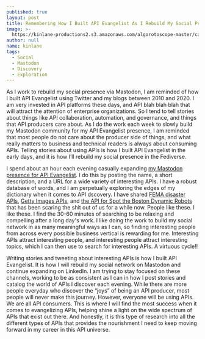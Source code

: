 ```yaml
---
published: true
layout: post
title: Remembering How I Built API Evangelist As I Rebuild My Social Presence
image: >-
  https://kinlane-productions2.s3.amazonaws.com/algorotoscope-master/california-travel-by-train-building-hanger.jpeg
author: null
name: kinlane
tags:
  - Social
  - Mastodon
  - Discovery
  - Exploration
---
```

As I work to rebuild my social presence via Mastodon, I am reminded of how I built API Evangelist using Twitter and my blogs between 2010 and 2020. I am very invested in API platforms these days, and API blah blah blah that will attract the attention of enterprise organizations. So I tend to tell stories about things like API collaboration, automation, and governance, and things that API producers care about. As I do the work each week to slowly build my Mastodon community for my API Evangelist presence, I am reminded that most people do not care about the producer side of things, and what really matters to business and technical readers is always about consuming APIs. Telling stories about using APIs is how I built API Evangelist in the early days, and it is how I’ll rebuild my social presence in the Fediverse.

I spend about an hour each evening casually expanding [my Mastodon presence for API Evangelist](https://mastodon.apievangelist.com/web/@api). I do this by posting the name, a short description, and a URL for a wide variety of interesting APIs. I have a robust database of words, and I am perpetually exploring the edges of my dictionary when it comes to API dscovery. I have shared [FEMA disaster APIs](https://mastodon.apievangelist.com/web/@api/109747638889770440), [Getty Images APIs](https://mastodon.apievangelist.com/web/@api/109735644341952648), and [the API for Spot the Boston Dynamic Robots](https://mastodon.apievangelist.com/web/@api/109702361223281490) that has been scaring the shit out of us for a while now. People like these. I like these. I find the 30-60 minutes of searching to be relaxing and compelling after a long day's work. I like doing the work to build my social network in as many meaningful ways as I can, so finding interesting people from across every possible business vertical is rewarding for me. Interesting APIs attract interesting people, and interesting people attract interesting topics, which I can then use to search for interesting APIs. A virtuous cycle!!

Writing stories and tweeting about interesting APIs is how I built API Evangelist. It is how I will rebuild my social network on Mastodon and continue expanding on LinkedIn. I am trying to stay focused on these channels, working to be as consistent as I can in how I post stories and catalog the world of APIs I discover each evening. While there are more people everyday who discover the “joys” of being an API producer, most people will never make this journey. However, everyone will be using APIs. We are all API consumers. This is where I will find the most success when it comes to evangelizing APIs, helping shine a light on the wide spectrum of APIs that exist out there. And honestly, it is this type of research into all the different types of APIs that provides the nourishment I need to keep moving forward in my career in this API universe.